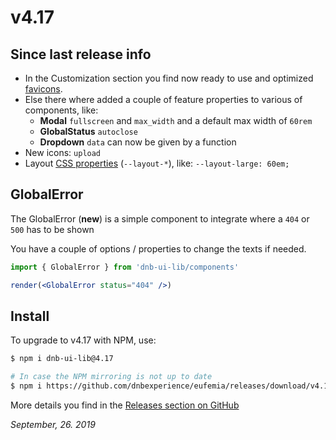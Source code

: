 # v4.17

## Since last release info

- In the Customization section you find now ready to use and optimized [favicons](/uilib/usage/customisation#favicon-and-manifest).
- Else there where added a couple of feature properties to various of components, like:
  - **Modal** `fullscreen` and `max_width` and a default max width of `60rem`
  - **GlobalStatus** `autoclose`
  - **Dropdown** `data` can now be given by a function
- New icons: `upload`
- Layout [CSS properties](https://eufemia.dnb.no/uilib/usage/layout#sizing) (`--layout-*`), like: `--layout-large: 60em;`

## GlobalError

The GlobalError (**new**) is a simple component to integrate where a `404` or `500` has to be shown

You have a couple of options / properties to change the texts if needed.

```jsx
import { GlobalError } from 'dnb-ui-lib/components'

render(<GlobalError status="404" />)
```

## Install

To upgrade to v4.17 with NPM, use:

```bash
$ npm i dnb-ui-lib@4.17

# In case the NPM mirroring is not up to date
$ npm i https://github.com/dnbexperience/eufemia/releases/download/v4.17.1/dnb-ui-lib-4.17.1.tgz
```

More details you find in the [Releases section on GitHub](https://github.com/dnbexperience/eufemia/releases)

_September, 26. 2019_
